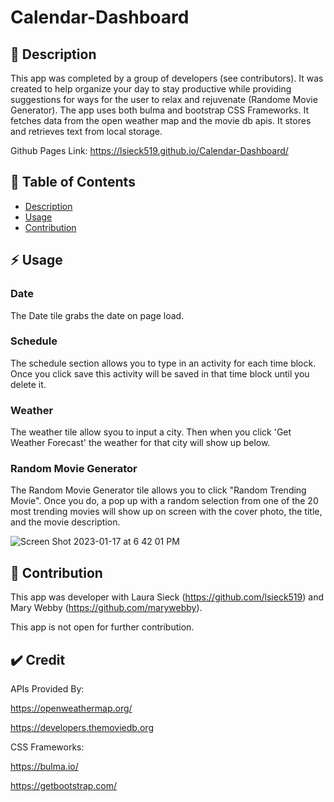 # Calendar-Dashboard

## :blue_book: Description

This app was completed by a group of developers (see contributors). It was created to help organize your day to stay productive while providing suggestions for ways for the user to relax and rejuvenate (Randome Movie Generator). The app uses both bulma and bootstrap CSS Frameworks. It fetches data from the open weather map and the movie db apis. It stores and retrieves text from local storage.

Github Pages Link: https://lsieck519.github.io/Calendar-Dashboard/


## :bookmark_tabs: Table of Contents

  - [Description](#description)
  - [Usage](#usage)
  - [Contribution](#contribution)

## :zap: Usage
### Date
The Date tile grabs the date on page load.

### Schedule
The schedule section allows you to type in an activity for each time block. Once you click save this activity will be saved in that time block until you delete it.

### Weather
The weather tile allow syou to input a city. Then when you click 'Get Weather Forecast' the weather for that city will show up below.

### Random Movie Generator
The Random Movie Generator tile allows you to click "Random Trending Movie". Once you do, a pop up with a random selection from one of the 20 most trending movies will show up on screen with the cover photo, the title, and the movie description.

![Screen Shot 2023-01-17 at 6 42 01 PM](https://user-images.githubusercontent.com/99048123/213052987-e520297e-558e-4fe9-a2a5-6d3943d667f5.png)

## 🤝 Contribution
This app was developer with Laura Sieck (https://github.com/lsieck519) and Mary Webby (https://github.com/marywebby).

This app is not open for further contribution.

## ✔️ Credit

APIs Provided By:

https://openweathermap.org/

https://developers.themoviedb.org

CSS Frameworks: 

https://bulma.io/

https://getbootstrap.com/
